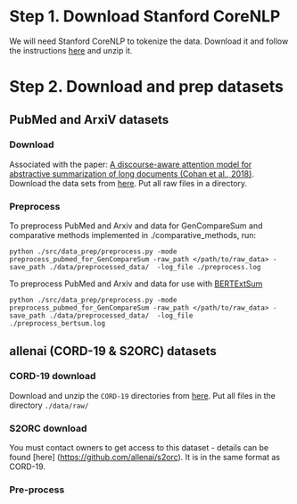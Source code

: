 #  Step 1. Download Stanford CoreNLP
We will need Stanford CoreNLP to tokenize the data. Download it and follow the instructions [here](https://stanfordnlp.github.io/CoreNLP/) and unzip it.

# Step 2. Download and prep datasets 

## PubMed and ArxiV datasets

### Download
Associated with the paper: [A discourse-aware attention model for abstractive summarization of long documents (Cohan et al., 2018)](https://aclanthology.org/N18-2097.pdf). Download the data sets from [here](https://github.com/armancohan/long-summarization). Put all raw files in a directory.

### Preprocess

To preprocess PubMed and Arxiv and data for GenCompareSum and comparative methods implemented in ./comparative_methods, run:

```
python ./src/data_prep/preprocess.py -mode preprocess_pubmed_for_GenCompareSum -raw_path </path/to/raw_data> -save_path ./data/preprocessed_data/  -log_file ./preprocess.log
```
To preprocess PubMed and Arxiv and data for use with [BERTExtSum](https://github.com/nlpyang/PreSumm)

```
python ./src/data_prep/preprocess.py -mode preprocess_pubmed_for_GenCompareSum -raw_path </path/to/raw_data> -save_path ./data/preprocessed_data/  -log_file ./preprocess_bertsum.log
```

## allenai (CORD-19 & S2ORC) datasets

### CORD-19 download
Download and unzip the `CORD-19` directories from [here](https://allenai.org/data/cord-19). Put all files in the directory `./data/raw/`

### S2ORC download
You must contact owners to get access to this dataset - details can be found [here] (https://github.com/allenai/s2orc). It is in the same format as CORD-19.

### Pre-process



